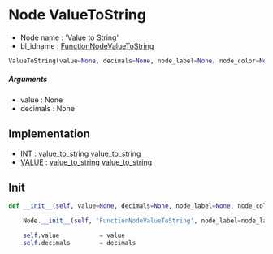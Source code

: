 # Node ValueToString

- Node name : 'Value to String'
- bl_idname : [FunctionNodeValueToString](https://docs.blender.org/api/current/bpy.types.FunctionNodeValueToString.html)


``` python
ValueToString(value=None, decimals=None, node_label=None, node_color=None)
```
##### Arguments

- value : None
- decimals : None

## Implementation

- [INT](/docs/GeoNodes/socket_INT.md) : [value_to_string](/docs/GeoNodes/socket_INT.md#value_to_string) [value_to_string](/docs/GeoNodes/socket_INT.md#value_to_string)
- [VALUE](/docs/GeoNodes/socket_VALUE.md) : [value_to_string](/docs/GeoNodes/socket_VALUE.md#value_to_string) [value_to_string](/docs/GeoNodes/socket_VALUE.md#value_to_string)

## Init

``` python
def __init__(self, value=None, decimals=None, node_label=None, node_color=None):

    Node.__init__(self, 'FunctionNodeValueToString', node_label=node_label, node_color=node_color)

    self.value           = value
    self.decimals        = decimals
```
